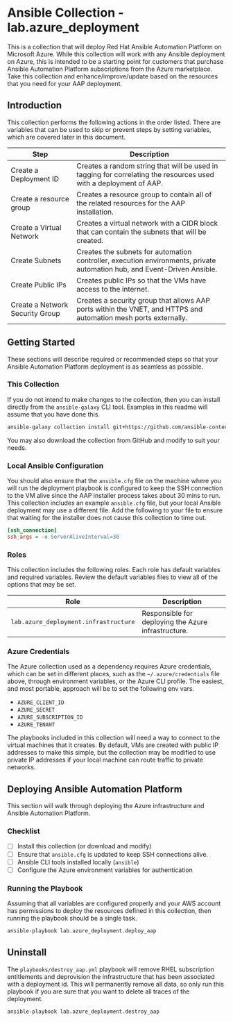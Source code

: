 # Ansible Collection - lab.azure_deployment

This is a collection that will deploy Red Hat Ansible Automation Platform on Microsoft Azure.
While this collection will work with any Ansible deployment on Azure, this is intended to be a starting point for customers that purchase Ansible Automation Platform subscriptions from the Azure marketplace.
Take this collection and enhance/improve/update based on the resources that you need for your AAP deployment.

## Introduction

This collection performs the following actions in the order listed.
There are variables that can be used to skip or prevent steps by setting variables, which are covered later in this document.

| Step | Description |
| ---- | ----------- |
| Create a Deployment ID | Creates a random string that will be used in tagging for correlating the resources used with a deployment of AAP. |
| Create a resource group | Creates a resource group to contain all of the related resources for the AAP installation. |
| Create a Virtual Network | Creates a virtual network with a CIDR block that can contain the subnets that will be created. |
| Create Subnets | Creates the subnets for automation controller, execution environments, private automation hub, and Event-Driven Ansible. |
| Create Public IPs | Creates public IPs so that the VMs have access to the internet. |
| Create a Network Security Group | Creates a security group that allows AAP ports within the VNET, and HTTPS and automation mesh ports externally. |

## Getting Started

These sections will describe required or recommended steps so that your Ansible Automation Platform deployment is as seamless as possible.

### This Collection

If you do not intend to make changes to the collection, then you can install directly from the `ansible-galaxy` CLI tool.
Examples in this readme will assume that you have done this.

```bash
ansible-galaxy collection install git+https://github.com/ansible-content-lab/azure_ansible_deployment.git
```

You may also download the collection from GitHub and modify to suit your needs.

### Local Ansible Configuration

You should also ensure that the `ansible.cfg` file on the machine where you will run the deployment playbook is configured to keep the SSH connection to the VM alive since the AAP installer process takes about 30 mins to run.
This collection includes an example `ansible.cfg` file, but your local Ansible deployment may use a different file.
Add the following to your file to ensure that waiting for the installer does not cause this collection to time out.

```ini
[ssh_connection]
ssh_args = -o ServerAliveInterval=30
```

### Roles

This collection includes the following roles.
Each role has default variables and required variables.
Review the default variables files to view all of the options that may be set.

| Role | Description |
| ---- | ----------- |
| `lab.azure_deployment.infrastructure` | Responsible for deploying the Azure infrastructure. |

### Azure Credentials

The Azure collection used as a dependency requires Azure credentials, which can be set in different places, such as the `~/.azure/credentials` file above, through environment variables, or the Azure CLI profile.
The easiest, and most portable, approach will be to set the following env vars.

- `AZURE_CLIENT_ID`
- `AZURE_SECRET`
- `AZURE_SUBSCRIPTION_ID`
- `AZURE_TENANT`

The playbooks included in this collection will need a way to connect to the virtual machines that it creates.
By default, VMs are created with public IP addresses to make this simple, but the collection may be modified to use private IP addresses if your local machine can route traffic to private networks.

## Deploying Ansible Automation Platform

This section will walk through deploying the Azure infrastructure and Ansible Automation Platform.

### Checklist

- [ ] Install this collection (or download and modify)
- [ ] Ensure that `ansible.cfg` is updated to keep SSH connections alive.
- [ ] Ansible CLI tools installed locally (`ansible`)
- [ ] Configure the Azure environment variables for authentication

### Running the Playbook

Assuming that all variables are configured properly and your AWS account has permissions to deploy the resources defined in this collection, then running the playbook should be a single task.

```bash
ansible-playbook lab.azure_deployment.deploy_aap
```

## Uninstall

The `playbooks/destroy_aap.yml` playbook will remove RHEL subscription entitlements and deprovision the infrastructure that has been associated with a deployment id.
This will permanently remove all data, so only run this playbook if you are sure that you want to delete all traces of the deployment.

```bash
ansible-playbook lab.azure_deployment.destroy_aap
```
